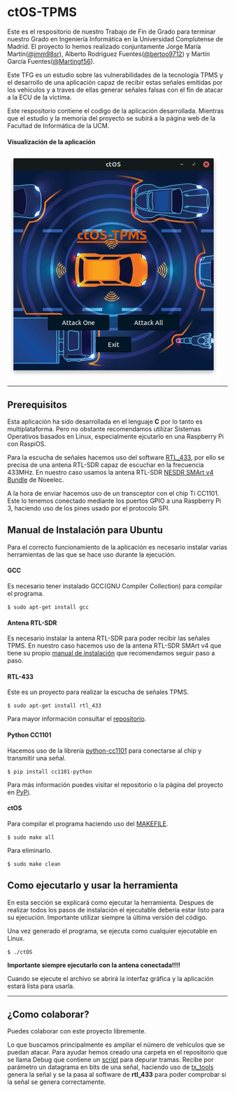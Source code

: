 # ctOS-TPMS
Este es el respositorio de nuestro Trabajo de Fin de Grado para terminar nuestro Grado en Ingeniería Informática en la Universidad Complutense de Madrid. El proyecto lo hemos realizado conjuntamente Jorge María Martín([@jmm98sr](https://github.com/jmm98sr)), Alberto Rodriguez Fuentes([@bertoo9712](https://github.com/bertoo9712)) y Martín García Fuentes([@Martingf56](https://github.com/Martingf56)).

Este TFG es un estudio sobre las vulnerabilidades de la tecnología TPMS y el desarrollo de una aplicación capaz de recibir estas señales emitidas por los vehículos y a traves de ellas generar señales falsas con el fin de atacar a la ECU de la víctima. 

Este respositorio contiene el codigo de la aplicación desarrollada. Mientras que el estudio y la memoria del proyecto se subirá a la página web de la Facultad de Informática de la UCM.

####  Visualización de la aplicación

![Pantalla principal CtOs](/img/CapturaPantallaPrincipalInterfazCtOs.png "Pantalla de inicio interfaz de CtOS")

___

## Prerequisitos
Esta aplicación ha sido desarrollada en el lenguaje **C** por lo tanto es multiplataforma. Pero no obstante recomendamos utilizar Sistemas Operativos basados en Linux, especialmente ejcutarlo en una Raspberry Pi con RaspiOS.

Para la escucha de señales hacemos uso del software [RTL_433](https://github.com/merbanan/rtl_433), por ello se precisa de una antena RTL-SDR capaz de escuchar en la frecuencia 433MHz. En nuestro caso usamos la antena RTL-SDR [NESDR SMArt v4 Bundle](https://www.nooelec.com/store/sdr/sdr-receivers/nesdr-smart.html) de Noeelec.

A la hora de enviar hacemos uso de un transceptor con el chip Ti CC1101. Este lo tenemos conectado mediante los puertos GPIO a una Raspberry Pi 3, haciendo uso de los pines usado por el protocolo SPI.

## Manual de Instalación para Ubuntu
Para el correcto funcionamiento de la aplicación es necesario instalar varias herramientas de las que se hace uso durante la ejecución.

#### GCC 
Es necesario tener instalado GCC(GNU Compiler Collection) para compilar el programa.

    $ sudo apt-get install gcc

#### Antena RTL-SDR
Es necesario instalar la antena RTL-SDR para poder recibir las señales TPMS. En nuestro caso hacemos uso de la antena RTL-SDR SMArt v4 que tiene su propio [manual de instalación](https://www.nooelec.com/store/downloads/dl/file/id/72/product/294/nesdr_installation_manual_for_ubuntu.pdf) que recomendamos seguir paso a paso.

#### RTL-433
Este es un proyecto para realizar la escucha de señales TPMS. 

    $ sudo apt-get install rtl_433 

Para mayor información consultar el [repositorio](https://github.com/merbanan/rtl_433).

#### Python CC1101
Hacemos uso de la librería [python-cc1101](https://github.com/fphammerle/python-cc1101) para conectarse al chip y transmitir una señal.

    $ pip install cc1101-python
    
Para más información puedes visitar el repositorio o la página del proyecto en [PyPi](https://pypi.org/project/cc1101-python/).

#### ctOS
Para compilar el programa haciendo uso del [MAKEFILE](/makefile).
    
    $ sudo make all 
    
Para eliminarlo.

    $ sudo make clean

## Como ejecutarlo y usar la herramienta
En esta sección se explicará como ejecutar la herramienta. Despues de realizar todos los pasos de instalación el ejecutable debería estar listo para su ejecución. Importante utilizar siempre la última versión del código.

Una vez generado el programa, se ejecuta como cualquier ejecutable en Linux.

    $ ./ctOS
    
 **Importante siempre ejecutarlo con la antena conectada!!!!**
 
 Cuando se ejecute el archivo se abrirá la interfaz gráfica y la aplicación estará lista para usarla.

___

## ¿Como colaborar?
Puedes colaborar con este proyecto libremente.

Lo que buscamos principalmente es ampliar el número de vehículos que se puedan atacar. Para ayudar hemos creado una carpeta en el repositorio que se llama Debug que contiene un [script](/Debug/debugDatagramRTL.sh) para depurar tramas. Recibe por parámetro un datagrama en bits de una señal, haciendo uso de [tx_tools](https://github.com/triq-org/tx_tools/tree/master/src) genera la señal y se la pasa al software de **rtl_433** para poder comprobar si la señal se genera correctamente. 

